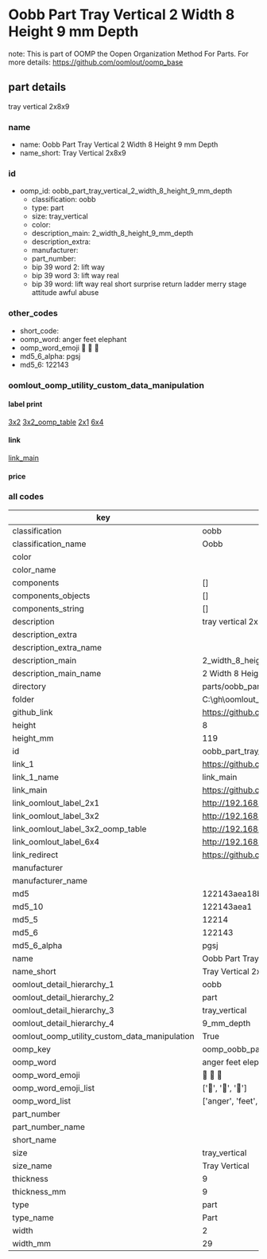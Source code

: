 # Oobb Part Tray Vertical 2 Width 8 Height 9 mm Depth  

note: This is part of OOMP the Oopen Organization Method For Parts. For more details: https://github.com/oomlout/oomp_base

##  part details
  



tray vertical 2x8x9



### name
* name: Oobb Part Tray Vertical 2 Width 8 Height 9 mm Depth
* name_short: Tray Vertical 2x8x9 
### id
* oomp_id: oobb_part_tray_vertical_2_width_8_height_9_mm_depth
  * classification: oobb
  * type: part
  * size: tray_vertical
  * color: 
  * description_main: 2_width_8_height_9_mm_depth
  * description_extra: 
  * manufacturer: 
  * part_number: 
  * bip 39 word 2: lift way
  * bip 39 word 3: lift way real
  * bip 39 word: lift way real short surprise return ladder merry stage attitude awful abuse

### other_codes
* short_code: 
* oomp_word: anger feet elephant
* oomp_word_emoji :anger: :feet: :elephant:
* md5_6_alpha: pgsj
* md5_6: 122143






### oomlout_oomp_utility_custom_data_manipulation
#### label print
[3x2](http://192.168.1.245:1112/?label=oomp%20pgsj)
[3x2_oomp_table](http://192.168.1.108:1112/?label=oomp%20pgsj)
[2x1](http://192.168.1.242:1112/?label=oomp%20pgsj)
[6x4](http://192.168.1.55:1112/?label=oomp%20pgsj)    

#### link

[link_main](https://github.com/oomlout/oomlout_oobb_version_4_generated_parts/tree/main/navigation_oomp/oobb/part/tray_vertical/2_width_8_height_9_mm_depth/part)                              

#### price







### all codes 
| key | value |  
| --- | --- |  
| classification | oobb |  
| classification_name | Oobb |  
| color |  |  
| color_name |  |  
| components | [] |  
| components_objects | [] |  
| components_string | [] |  
| description | tray vertical 2x8x9 |  
| description_extra |  |  
| description_extra_name |  |  
| description_main | 2_width_8_height_9_mm_depth |  
| description_main_name | 2 Width 8 Height 9 mm Depth |  
| directory | parts/oobb_part_tray_vertical_2_width_8_height_9_mm_depth |  
| folder | C:\gh\oomlout_oobb_version_4_generated_parts\parts\oobb_part_tray_vertical_2_width_8_height_9_mm_depth |  
| github_link | https://github.com/oomlout/oomlout_oomp_part_src/tree/main/parts/oobb_part_tray_vertical_2_width_8_height_9_mm_depth |  
| height | 8 |  
| height_mm | 119 |  
| id | oobb_part_tray_vertical_2_width_8_height_9_mm_depth |  
| link_1 | https://github.com/oomlout/oomlout_oobb_version_4_generated_parts/tree/main/navigation_oomp/oobb/part/tray_vertical/2_width_8_height_9_mm_depth/part |  
| link_1_name | link_main |  
| link_main | https://github.com/oomlout/oomlout_oobb_version_4_generated_parts/tree/main/navigation_oomp/oobb/part/tray_vertical/2_width_8_height_9_mm_depth/part |  
| link_oomlout_label_2x1 | http://192.168.1.242:1112/?label=oomp%20pgsj |  
| link_oomlout_label_3x2 | http://192.168.1.245:1112/?label=oomp%20pgsj |  
| link_oomlout_label_3x2_oomp_table | http://192.168.1.108:1112/?label=oomp%20pgsj |  
| link_oomlout_label_6x4 | http://192.168.1.55:1112/?label=oomp%20pgsj |  
| link_redirect | https://github.com/oomlout/oomlout_oobb_version_4_generated_parts/tree/main/parts/oobb_tray_vertical_02_08_09 |  
| manufacturer |  |  
| manufacturer_name |  |  
| md5 | 122143aea18baf8ee0ed3c6d65fe040b |  
| md5_10 | 122143aea1 |  
| md5_5 | 12214 |  
| md5_6 | 122143 |  
| md5_6_alpha | pgsj |  
| name | Oobb Part Tray Vertical 2 Width 8 Height 9 mm Depth |  
| name_short | Tray Vertical 2x8x9  |  
| oomlout_detail_hierarchy_1 | oobb |  
| oomlout_detail_hierarchy_2 | part |  
| oomlout_detail_hierarchy_3 | tray_vertical |  
| oomlout_detail_hierarchy_4 | 9_mm_depth |  
| oomlout_oomp_utility_custom_data_manipulation | True |  
| oomp_key | oomp_oobb_part_tray_vertical_2_width_8_height_9_mm_depth |  
| oomp_word | anger feet elephant |  
| oomp_word_emoji | :anger: :feet: :elephant: |  
| oomp_word_emoji_list | [':anger:', ':feet:', ':elephant:'] |  
| oomp_word_list | ['anger', 'feet', 'elephant'] |  
| part_number |  |  
| part_number_name |  |  
| short_name |  |  
| size | tray_vertical |  
| size_name | Tray Vertical |  
| thickness | 9 |  
| thickness_mm | 9 |  
| type | part |  
| type_name | Part |  
| width | 2 |  
| width_mm | 29 |  
